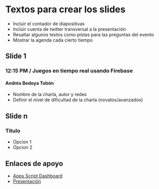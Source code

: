 # Textos para crear los slides

- Incluir el contador de diapositivas
- Incluir cuenta de twitter transversal a la presentación
- Resaltar algunos textos como pistas para las preguntas del evento
- Mostrar la agenda cada cierto tiempo

## Slide 1

### 12:15 PM / Juegos en tiempo real usando Firebase
#### Andrés Bedoya Tobón

- Nombre de la charla, autor y redes
- Definir el nivel de dificultad de la charla (novatos/avanzados)


## Slide n

### Titulo

- Opcion 1
- Opcion 2


## Enlaces de apoyo

- [Apps Script Dashboard](https://script.google.com/)
- [Presentación](https://docs.google.com/presentation/d/1fjvTWgKXAKhyKegTcoK22o_G293affMlDSKnq8Om4XI/edit?usp=sharing)

